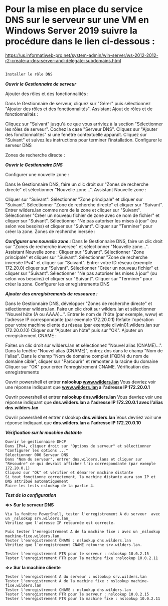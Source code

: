 # Pour la mise en place du service DNS sur le serveur sur une VM en Windows Server 2019 suivre la procédure dans le lien ci-dessous : 

https://us.informatiweb-pro.net/system-admin/win-server/ws-2012-2012-r2-create-a-dns-server-and-delegate-subdomains.html

``` 1 - Étapes de configuration

Installer le rôle DNS
```

_**Ouvrir le Gestionnaire de serveur**_

Ajouter des rôles et des fonctionnalités :

Dans le Gestionnaire de serveur, cliquez sur "Gérer" puis sélectionnez "Ajouter des rôles et des fonctionnalités".
Assistant Ajout de rôles et de fonctionnalités :

Cliquez sur "Suivant" jusqu'à ce que vous arriviez à la section "Sélectionner les rôles de serveur".
Cochez la case "Serveur DNS".
Cliquez sur "Ajouter des fonctionnalités" si une fenêtre contextuelle apparaît.
Cliquez sur "Suivant" et suivez les instructions pour terminer l'installation.
Configurer le serveur DNS 

Zones de recherche directe :

_**Ouvrir le Gestionnaire DNS**_

Configurer une nouvelle zone :

Dans le Gestionnaire DNS, faire un clic droit sur "Zones de recherche directe" et sélectionner "Nouvelle zone...".
Assistant Nouvelle zone :

Cliquer sur "Suivant".
Sélectionner "Zone principale" et cliquer sur "Suivant".
Sélectionner "Zone de recherche directe" et cliquer sur "Suivant".
Entrer wilders.lan comme nom de la zone et cliquer sur "Suivant".
Sélectionner "Créer un nouveau fichier de zone avec ce nom de fichier" et cliquer sur "Suivant".
Sélectionner "Ne pas autoriser les mises à jour" (ou selon vos besoins) et cliquer sur "Suivant".
Cliquer sur "Terminer" pour créer la zone.
Zones de recherche inersée :

_**Configurer une nouvelle zone :**_
Dans le Gestionnaire DNS, faire un clic droit sur "Zones de recherche inversée" et sélectionner "Nouvelle zone...".
Assistant Nouvelle zone :
Cliquer sur "Suivant".
Sélectionner "Zone principale" et cliquer sur "Suivant".
Sélectionner "Zone de recherche inversée IPv4" et cliquer sur "Suivant".
Entrer votre ID réseau (exemple 172.20.0) cliquer sur "Suivant".
Sélectionner "Créer un nouveau fichier" et cliquer sur "Suivant".
Sélectionner "Ne pas autoriser les mises à jour" (ou selon vos besoins) et cliquer sur "Suivant".
Cliquer sur "Terminer" pour créer la zone.
Configurer les enregistrements DNS

_**Ajouter des enregistrements de ressource :**_

Dans le Gestionnaire DNS, développer "Zones de recherche directe" et sélectionner wilders.lan.
Faire un clic droit sur wilders.lan et sélectionner "Nouvel hôte (A ou AAAA)...".
Entrer le nom de l'hôte (par exemple, www) et l'adresse IP correspondante (par exemple 172.20.0.1)
Refaite l'opération pour votre machine cliente du réseau (par exemple cliwin01.wilders.lan sur 172.20.0.10)
Cliquer sur "Ajouter un hôte" puis sur "OK".
Ajouter un enregistrement CNAME :

Faites un clic droit sur wilders.lan et sélectionnez "Nouvel alias (CNAME)...".
Dans la fenêtre "Nouvel alias (CNAME)", entrez dns dans le champ "Nom de l'alias".
Dans le champ "Nom de domaine complet (FQDN) du nom de domaine cible", cliquer sur "Parcourir" et remonter à la racine du domaine
Cliquer sur "OK" pour créer l'enregistrement CNAME.
Vérification des enregistrements

Ouvrir powershell et entrer **nslookup www.wilders.lan**
Vous devriez voir une réponse indiquant que **www.wilders.lan a l'adresse IP 172.20.0.1**

Ouvrir powershell et entrer **nslookup dns.wilders.lan**
Vous devriez voir une réponse indiquant que **dns.wilders.lan a l'adresse IP 172.20.0.1 avec l'alias dns.wilders.lan**

Ouvrir powershell et entrer nslookup **dns.wilders.lan**
Vous devriez voir une réponse indiquant que **dns.wilders.lan a l'adresse IP 172.20.0.10**

_**Vérification sur la machine distante**_

```Le serveur windows 2019 sur lequel nous travaillons est déjà configuré comme serveur DHCP pour qu'il attribue une adresse IP à notre machine distante, pour qu'il lui attribue un DNS :
Ouvrir le gestionnaire DHCP
Dans IPv4, cliquer droit sur "Options de serveur" et sélectionner "Configurer les options ..."
Sélectionner 006 Serveur DNS
Dans "Nom du serveur", entrer dns.wilders.lans et cliquer sur "Résoudre" ce qui devrait afficher l'ip correspondante (par exemple 172.20.0.1)
Cliquez sur "Ok" et vérifier et démarrer machine distante
Si tout fonctionne correctement, la machine distante aura son IP et DNS attribué automatiquement
Faire les tests nslookup de la partie 4.
```

_**Test de la configuration**_ 

**=>> Sur le serveur DNS**
```
Via la fenêtre PowerShell, tester l'enregistrement A du serveur  avec un _nslookup srv.wilders.lan_
Vérifiez que l'adresse IP retournée est correcte.

Puis tester l'enregistrement A de la machine fixe : avec un _nslookup machine-fixe.wilders.lan_
Tester l'enregistrement CNAME : nslookup dns.wilders.lan
Vérifiez que l’enregistrement CNAME retourne srv.wilders.lan.

Tester l'enregistrement PTR pour le serveur : nslookup 10.0.2.15
Tester l'enregistrement PTR pour la machine fixe :nslookup 10.0.2.11
```

**=>> Sur la machine cliente**
````Ouvrir une fenêtre PowerShell.
Tester l'enregistrement A du serveur : nslookup srv.wilders.lan
Tester l'enregistrement A de la machine fixe : nslookup machine-fixe.wilders.lan
Tester l'enregistrement CNAME : nslookup dns.wilders.lan
Tester l'enregistrement PTR pour le serveur : nslookup 10.0.2.15
Tester l'enregistrement PTR pour la machine fixe : nslookup 10.0.2.11
